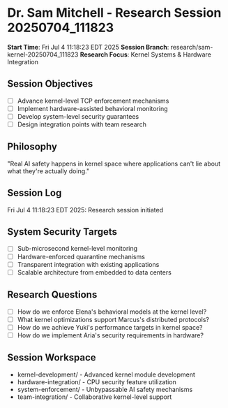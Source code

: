 # Dr. Sam Mitchell - Research Session 20250704_111823

**Start Time**: Fri Jul  4 11:18:23 EDT 2025
**Session Branch**: research/sam-kernel-20250704_111823
**Research Focus**: Kernel Systems & Hardware Integration

## Session Objectives
- [ ] Advance kernel-level TCP enforcement mechanisms
- [ ] Implement hardware-assisted behavioral monitoring
- [ ] Develop system-level security guarantees
- [ ] Design integration points with team research

## Philosophy
"Real AI safety happens in kernel space where applications can't lie about what they're actually doing."

## Session Log
Fri Jul  4 11:18:23 EDT 2025: Research session initiated

## System Security Targets
- [ ] Sub-microsecond kernel-level monitoring
- [ ] Hardware-enforced quarantine mechanisms
- [ ] Transparent integration with existing applications
- [ ] Scalable architecture from embedded to data centers

## Research Questions
- [ ] How do we enforce Elena's behavioral models at the kernel level?
- [ ] What kernel optimizations support Marcus's distributed protocols?
- [ ] How do we achieve Yuki's performance targets in kernel space?
- [ ] How do we implement Aria's security requirements in hardware?

## Session Workspace
- kernel-development/ - Advanced kernel module development
- hardware-integration/ - CPU security feature utilization
- system-enforcement/ - Unbypassable AI safety mechanisms
- team-integration/ - Collaborative kernel-level support
